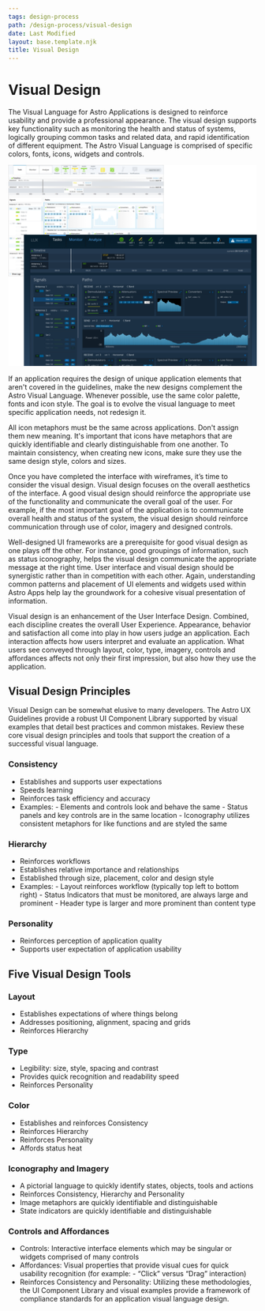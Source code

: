 ```yaml
---
tags: design-process
path: /design-process/visual-design
date: Last Modified
layout: base.template.njk
title: Visual Design
---
```


# Visual Design

The Visual Language for Astro Applications is designed to reinforce usability and provide a professional appearance. The visual design supports key functionality such as monitoring the health and status of systems, logically grouping common tasks and related data, and rapid identification of different equipment. The Astro Visual Language is comprised of specific colors, fonts, icons, widgets and controls.

![Low fidelity wireframe juxtaposed against a final visual design](../img/visual-design/visual-design.png)

If an application requires the design of unique application elements that aren't covered in the guidelines, make the new designs complement the Astro Visual Language. Whenever possible, use the same color palette, fonts and icon style. The goal is to evolve the visual language to meet specific application needs, not redesign it.

All icon metaphors must be the same across applications. Don't assign them new meaning. It's important that icons have metaphors that are quickly identifiable and clearly distinguishable from one another. To maintain consistency, when creating new icons, make sure they use the same design style, colors and sizes.

Once you have completed the interface with wireframes, it’s time to consider the visual design. Visual design focuses on the overall aesthetics of the interface. A good visual design should reinforce the appropriate use of the functionality and communicate the overall goal of the user. For example, if the most important goal of the application is to communicate overall health and status of the system, the visual design should reinforce communication through use of color, imagery and designed controls.

Well-designed UI frameworks are a prerequisite for good visual design as one plays off the other. For instance, good groupings of information, such as status iconography, helps the visual design communicate the appropriate message at the right time. User interface and visual design should be synergistic rather than in competition with each other. Again, understanding common patterns and placement of UI elements and widgets used within Astro Apps help lay the groundwork for a cohesive visual presentation of information.

Visual design is an enhancement of the User Interface Design. Combined, each discipline creates the overall User Experience. Appearance, behavior and satisfaction all come into play in how users judge an application. Each interaction affects how users interpret and evaluate an application. What users see conveyed through layout, color, type, imagery, controls and affordances affects not only their first impression, but also how they use the application.

## Visual Design Principles

Visual Design can be somewhat elusive to many developers. The Astro UX Guidelines provide a robust UI Component Library supported by visual examples that detail best practices and common mistakes. Review these core visual design principles and tools that support the creation of a successful visual language.

### Consistency

- Establishes and supports user expectations
- Speeds learning
- Reinforces task efficiency and accuracy
- Examples: - Elements and controls look and behave the same - Status panels and key controls are in the same location - Iconography utilizes consistent metaphors for like functions and are styled the same

### Hierarchy

- Reinforces workflows
- Establishes relative importance and relationships
- Established through size, placement, color and design style
- Examples: - Layout reinforces workflow (typically top left to bottom right) - Status Indicators that must be monitored, are always large and prominent - Header type is larger and more prominent than content type

### Personality

- Reinforces perception of application quality
- Supports user expectation of application usability

## Five Visual Design Tools

### Layout

- Establishes expectations of where things belong
- Addresses positioning, alignment, spacing and grids
- Reinforces Hierarchy

### Type

- Legibility: size, style, spacing and contrast
- Provides quick recognition and readability speed
- Reinforces Personality

### Color

- Establishes and reinforces Consistency
- Reinforces Hierarchy
- Reinforces Personality
- Affords status heat

### Iconography and Imagery

- A pictorial language to quickly identify states, objects, tools and actions
- Reinforces Consistency, Hierarchy and Personality
- Image metaphors are quickly identifiable and distinguishable
- State indicators are quickly identifiable and distinguishable

### Controls and Affordances

- Controls: Interactive interface elements which may be singular or widgets comprised of many controls
- Affordances: Visual properties that provide visual cues for quick usability recognition (for example: - “Click” versus “Drag” interaction)
- Reinforces Consistency and Personality: Utilizing these methodologies, the UI Component Library and visual examples provide a framework of compliance standards for an application visual language design.
